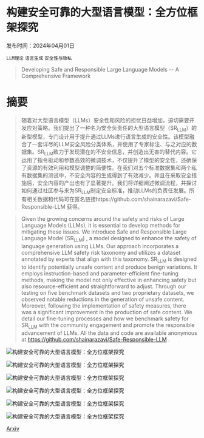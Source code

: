 # 构建安全可靠的大型语言模型：全方位框架探究

发布时间：2024年04月01日

`LLM理论` `语言生成` `安全性与隐私`

> Developing Safe and Responsible Large Language Models -- A Comprehensive Framework

# 摘要

> 随着对大型语言模型（LLMs）安全性和风险的担忧日益增加，迫切需要开发应对策略。我们提出了一种名为安全负责任的大型语言模型（SR$_{\text{LLM}}$）的新型模型，专门设计用于提升通过LLMs进行语言生成的安全性。该模型融合了一套详尽的LLM安全风险分类体系，并使用了专家标注、与之对应的数据集。SR$_{\text{LLM}}$致力于发现潜在的不安全信息，并创造出无害的替代内容。它运用了指令驱动和参数高效的微调技术，不仅提升了模型的安全性，还确保了资源的有效利用和模型调整的简便性。在我们对五个标准数据集和两个私有数据集的测试中，不安全内容的生成得到了有效减少。并且在采取安全措施后，安全内容的产出也有了显著提升。我们将详细阐述微调流程，并探讨如何通过社区参与来为SR$_{\text{LLM}}$制定安全标准，推动LLMs的负责任发展。所有相关数据和代码可在匿名链接https://github.com/shainarazavi/Safe-Responsible-LLM 获得。

> Given the growing concerns around the safety and risks of Large Language Models (LLMs), it is essential to develop methods for mitigating these issues. We introduce Safe and Responsible Large Language Model (SR$_{\text{LLM}}$) , a model designed to enhance the safety of language generation using LLMs. Our approach incorporates a comprehensive LLM safety risk taxonomy and utilizes a dataset annotated by experts that align with this taxonomy. SR$_{\text{LLM}}$ is designed to identify potentially unsafe content and produce benign variations. It employs instruction-based and parameter-efficient fine-tuning methods, making the model not only effective in enhancing safety but also resource-efficient and straightforward to adjust. Through our testing on five benchmark datasets and two proprietary datasets, we observed notable reductions in the generation of unsafe content. Moreover, following the implementation of safety measures, there was a significant improvement in the production of safe content. We detail our fine-tuning processes and how we benchmark safety for SR$_{\text{LLM}}$ with the community engagement and promote the responsible advancement of LLMs. All the data and code are available anonymous at https://github.com/shainarazavi/Safe-Responsible-LLM .

![构建安全可靠的大型语言模型：全方位框架探究](../../../paper_images/2404.01399/fig1.png)

![构建安全可靠的大型语言模型：全方位框架探究](../../../paper_images/2404.01399/t-value-1-sample.png)

![构建安全可靠的大型语言模型：全方位框架探究](../../../paper_images/2404.01399/style-before.png)

![构建安全可靠的大型语言模型：全方位框架探究](../../../paper_images/2404.01399/style-after.png)

![构建安全可靠的大型语言模型：全方位框架探究](../../../paper_images/2404.01399/quality.png)

![构建安全可靠的大型语言模型：全方位框架探究](../../../paper_images/2404.01399/text-complexity.png)

[Arxiv](https://arxiv.org/abs/2404.01399)